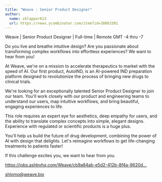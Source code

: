 ```yaml
---
title: "Weave : Senior Product Designer"
author:
  name: sklapper613
  url: https://news.ycombinator.com/item?id=38863301
---
```

Weave | Senior Product Designer | Full-time | Remote GMT -4 thru -7

Do you live and breathe intuitive design? Are you passionate about transforming complex workflows into effortless experiences? We want to hear from you!

At Weave, we&#x27;re on a mission to accelerate therapeutics to market with the speed of AI. Our first product, AutoIND, is an AI-powered IND preparation platform designed to revolutionize the process of bringing new drugs to clinical trials.

We&#x27;re looking for an exceptionally talented Senior Product Designer to join our team. You&#x27;ll work closely with our product and engineering teams to understand our users, map intuitive workflows, and bring beautiful, engaging experiences to life.

This role requires an expert eye for aesthetics, deep empathy for users, and the ability to translate complex concepts into simple, elegant designs. Experience with regulated or scientific products is a huge plus.

You&#x27;ll help us build the future of drug development, combining the power of AI with design that delights. Let&#x27;s reimagine workflows to get life-changing treatments to patients faster!

If this challenge excites you, we want to hear from you.

<a href="https:&#x2F;&#x2F;jobs.ashbyhq.com&#x2F;Weave&#x2F;cb9a84ab-e5d2-412b-8f4a-9620da258c6c">https:&#x2F;&#x2F;jobs.ashbyhq.com&#x2F;Weave&#x2F;cb9a84ab-e5d2-412b-8f4a-9620d...</a>

shlomo@weave.bio
